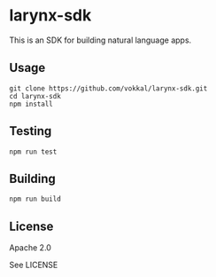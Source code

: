 # larynx-sdk

This is an SDK for building natural language apps.

## Usage

```
git clone https://github.com/vokkal/larynx-sdk.git
cd larynx-sdk
npm install

```

## Testing


```
npm run test
```

## Building

```
npm run build
```

## License

Apache 2.0

See LICENSE